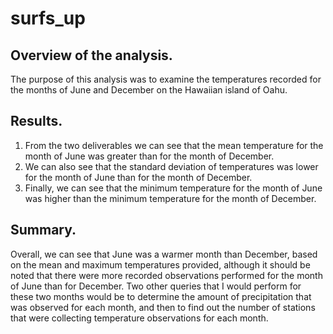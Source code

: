 # surfs_up
## Overview of the analysis. 
The purpose of this analysis was to examine the temperatures recorded for the months of June and December on the Hawaiian island of Oahu. 
## Results.
1. From the two deliverables we can see that the mean temperature for the month of June was greater than for the month of December. 
2. We can also see that the standard deviation of temperatures was lower for the month of June than for the month of December. 
3. Finally, we can see that the minimum temperature for the month of June was higher than the minimum temperature for the month of December.
## Summary.
Overall, we can see that June was a warmer month than December, based on the mean and maximum temperatures provided, although it should be noted that there were more recorded observations performed for the month of June than for December. Two other queries that I would perform for these two months would be to determine the amount of precipitation that was observed for each month, and then to find out the number of stations that were collecting temperature observations for each month. 
